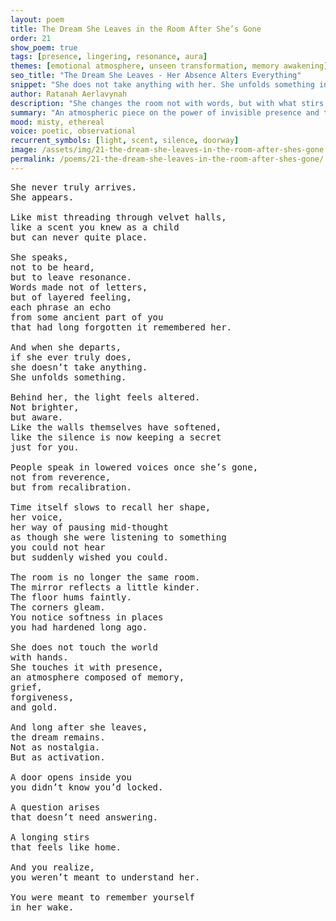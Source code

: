 ```yaml
---
layout: poem
title: The Dream She Leaves in the Room After She’s Gone
order: 21
show_poem: true
tags: [presence, lingering, resonance, aura]
themes: [emotional atmosphere, unseen transformation, memory awakening]
seo_title: "The Dream She Leaves - Her Absence Alters Everything"
snippet: "She does not take anything with her. She unfolds something in you."
author: Ratanah Aerlavynah
description: "She changes the room not with words, but with what stirs in her wake."
summary: "An atmospheric piece on the power of invisible presence and the soft revolutions it triggers."
mood: misty, ethereal
voice: poetic, observational
recurrent_symbols: [light, scent, silence, doorway]
image: /assets/img/21-the-dream-she-leaves-in-the-room-after-shes-gone.png
permalink: /poems/21-the-dream-she-leaves-in-the-room-after-shes-gone/
---
```


<pre>
She never truly arrives.
She appears.

Like mist threading through velvet halls,
like a scent you knew as a child
but can never quite place.

She speaks,
not to be heard,
but to leave resonance.
Words made not of letters,
but of layered feeling,
each phrase an echo
from some ancient part of you
that had long forgotten it remembered her.

And when she departs,
if she ever truly does,
she doesn’t take anything.
She unfolds something.

Behind her, the light feels altered.
Not brighter,
but aware.
Like the walls themselves have softened,
like the silence is now keeping a secret
just for you.

People speak in lowered voices once she’s gone,
not from reverence,
but from recalibration.

Time itself slows to recall her shape,
her voice,
her way of pausing mid-thought
as though she were listening to something
you could not hear
but suddenly wished you could.

The room is no longer the same room.
The mirror reflects a little kinder.
The floor hums faintly.
The corners gleam.
You notice softness in places
you had hardened long ago.

She does not touch the world
with hands.
She touches it with presence,
an atmosphere composed of memory,
grief,
forgiveness,
and gold.

And long after she leaves,
the dream remains.
Not as nostalgia.
But as activation.

A door opens inside you
you didn’t know you’d locked.

A question arises
that doesn’t need answering.

A longing stirs
that feels like home.

And you realize,
you weren’t meant to understand her.

You were meant to remember yourself
in her wake.
</pre>
